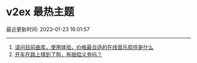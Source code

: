 # v2ex 最热主题

最近更新时间: 2023-01-23 16:01:57

--- 
1. [请问目前曲库，使用体验，价格最合适的在线音乐软件是什么](https://www.v2ex.com/t/910323) 
2. [开车在路上撞到了狗，有赔偿义务吗？](https://www.v2ex.com/t/910324) 

